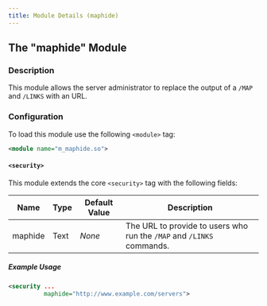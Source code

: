 ```yaml
---
title: Module Details (maphide)
---
```


## The "maphide" Module

### Description

This module allows the server administrator to replace the output of a `/MAP` and `/LINKS` with an URL.

### Configuration

To load this module use the following `<module>` tag:

```xml
<module name="m_maphide.so">
```

#### `<security>`

This module extends the core `<security>` tag with the following fields:

Name    | Type | Default Value | Description
------- | ---- | ------------- | -----------
maphide | Text | *None*        | The URL to provide to users who run the `/MAP` and `/LINKS` commands.

##### Example Usage

```xml
<security ...
          maphide="http://www.example.com/servers">
```
